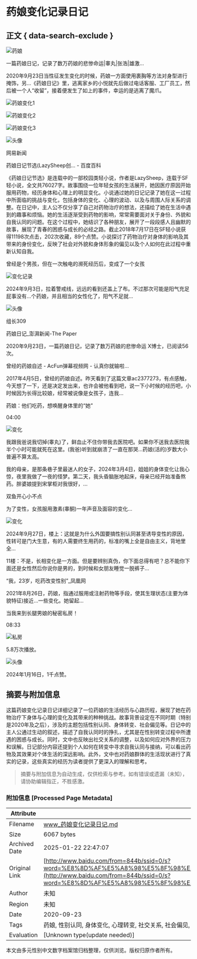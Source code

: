# 药娘变化记录日记

## 正文 { data-search-exclude }


![药娘](https://sp0.baidu.com/-rU_dTmfKgQFm2e88IuM_a/w.gif?tag=noscript&lid=11182985734215282239)

一篇药娘日记，记录了数万药娘的悲惨命运|睾丸|张浩|雄激...

2020年9月23日当性征发生变化的时候，药娘一方面使用裹胸等方法对身型进行掩饰，另...《药娘日记》里，逃离家乡的小悦就先后做过电话客服、工厂员工，然后被一个人“收留”，接着便发生了如上的事件，幸运的是逃离了魔爪。

![药娘变化1](https://t9.baidu.com/it/u=227278276,3964639191&fm=217&app=126&size=re3,2&q=75&n=0&g=4n&f=JPEG&fmt=auto&maxorilen2heic=2000000?s=4801D31819D1E1EB4C5459EE030010A1)

![药娘变化2](https://t9.baidu.com/it/u=1228120056,2806615906&fm=217&app=126&size=re3,2&q=75&n=0&g=4n&f=JPEG&fmt=auto&maxorilen2heic=2000000?s=E492359FA96AC5284E45A0DA02001031)

![药娘变化3](https://t8.baidu.com/it/u=1367461589,2228517932&fm=217&app=126&size=re3,2&q=75&n=0&g=4n&f=JPEG&fmt=auto&maxorilen2heic=2000000?s=8142FB154F62500B1A55ACD8030040B3)

![头像](https://t13.baidu.com/it/u=532311949,570939582&fm=195&app=88&size=r1,1&q=75&n=0&g=4n&f=JPEG&fmt=auto&maxorilen2heic=2000000)

网易新闻

药娘日记节选(LazySheep创... - 百度百科

《药娘日记节选》是连载中的一部校园类轻小说，作者是LazySheep，连载于SF轻小说，全文共76027字。故事围绕一位年轻女孩的生活展开，她因医疗原因开始服用药物，经历身体和心理上的明显变化。小说通过她的日记记录了她在这一过程中所面临的挑战与变化，包括身体的变化、心理的波动、以及与周围人际关系的调整。在日记中，主人公不仅分享了自己对药物治疗的想法，还描绘了她在生活中遇到的趣事和烦恼。她的生活逐渐受到药物的影响，常常需要面对关于身份、外貌和自我认同的问题。在这个过程中，她结识了各种朋友，展开了一段段感人且幽默的故事，展现了青春的困惑与成长的必经之路。截止2018年7月17日在SF轻小说获得11198次点击，202次收藏，89个点赞。小说探讨了药物治疗对身体的影响及其带来的身份变化，反映了社会对外貌和身体形象的偏见以及个人如何在此过程中重新认知自我。

曾经是个男孩，但在一次触电的濒死经历后，变成了一个女孩

![变化记录](https://t7.baidu.com/it/u=3106945621,3316933862&fm=3035&app=3035&size=re3,2&q=75&n=0&g=4n&f=JPEG&fmt=auto&maxorilen2heic=2000000?s=812B5F304F334690DCDCFCCA030060B1)

2024年9月3日，拉着警戒线，远远的看到还盖上了布。不过那次可能是阳气充足屁事没有...个药娘，并且相当的女性化了，阳气不足就...

![头像](https://gimg3.baidu.com/search/src=https%3A%2F%2Fpic.rmb.bdstatic.com%2Fbjh%2Fuser%2F5dc757497db63ff927ed840ca8da18e7.jpeg&refer=http%3A%2F%2Fwww.baidu.com&app=2021&size=r1,1&n=0&g=4&er=404&q=75&fmt=auto&maxorilen2heic=2000000?sec=1736960400&t=dbefd80e4577213a477f752cde1bb7c1)

组长309

药娘日记_澎湃新闻-The Paper

2020年9月23日，一篇药娘日记，记录了数万药娘的悲惨命运 X博士，已阅读56次。

曾经的药娘自述 - AcFun弹幕视频网 - 认真你就输啦...

2017年4月5日，曾经的药娘自述。昨天看到了这篇文章ac2377273，有点感触，今天想了一下，还是决定发出来，也许会被他看到吧，说一下小时候的经历吧，小时候因为长得比较娘，经常被说像是女孩子，连我...

药娘：他们吃药，想唤醒身体里的“她”

04:00

![变化](https://t13.baidu.com/it/u=2014333751,382175774&fm=225&app=113&size=f9999,10000&q=75&n=0&f=JPEG&fmt=auto&maxorilen2heic=2000000?s=EF906D857E672A13D01DEC880300A093)

我跟我爸说我切掉(睾丸)了，鲜血止不住你带我去医院吧。如果你不送我去医院我半个小时可能就死在这里。(我爸)听到就崩溃了一直在那哭...药娘(活的)岁数大小普遍不算太高。

我的母亲，是那条巷子里最迷人的女子，2024年3月4日，姐姐的身体变化让我心惊，夜里我做了一夜的怪梦。第二天，我头昏脑胀地起床，母亲已经开始准备熬药。胖婆娘提到宋掌柜对我很好，...

双鱼开心小不点

为了变性，女孩服用激素(睾酮)一年声音及面容的变化...

![变化](https://t7.baidu.com/it/u=731999493,3259033663&fm=217&app=126&size=re3,2&q=75&n=0&g=4n&f=JPEG&fmt=auto&maxorilen2heic=2000000?s=0F96EB074293A590D439187C0300C060)

2024年9月27日，楼上：这就是为什么外国要搞性别认同甚至诱导变性的原因，性转可是门大生意，有的人需要终生用药的，标准的嘴上全是自由主义，背地里全...

11楼：不是，长相变化是一方面。但是要辨别真伪，你下面总得有吧？总不能你下面还是女性然后你说你是男的，到时候和女朋友睡觉一脱裤子...

“我，23岁，吃药改变性别”_凤凰网

2021年8月26日，药娘，指通过服用或注射药物等手段，使其生理状态(主要为体貌特征)接近...一些变化。她留起...

当我来到长腿男娘的秘密私房！

08:33

![私房](https://t13.baidu.com/it/u=623707959,2126248445&fm=225&app=113&size=f9999,10000&q=75&n=0&f=JPEG&fmt=auto&maxorilen2heic=2000000?s=76DC7F96080060DA962294E40300A029)

5.8万次播放。

![头像](https://gimg4.baidu.com/poster/src=https%3A%2F%2Favatar.bdstatic.com%2Fit%2Fu%3D2999586821%2C520396828%26fm%3D3012%26app%3D3012%26autime%3D1733210793%26size%3Db200%2C200&refer=http%3A%2F%2Fwww.baidu.com&app=2004&size=f48,48&n=0&g=0n&er=404&q=75&fmt=auto&maxorilen2heic=2000000?sec=1736960400&t=1db0f75c45e5a82032d680144a2a616e)

2024年1月16日，1千点赞。
<!-- tcd_original_link http://www.baidu.com/from=844b/ssid=0/s?word=%E8%8D%AF%E5%A8%98%E5%8F%98%E5%8C%96%E8%AE%B0%E5%BD%95%E6%97%A5%E8%AE%B0&sa=re_dl_prs_34689_3&ms=1&rqid=6497991692702078594&rq=%E8%8D%AF%E5%A8%984%E4%B8%AA%E6%9C%88%E5%8F%98%E5%8C%96&rsf=1630013&asctag=1479 -->


## 摘要与附加信息

<!-- tcd_abstract -->
这篇药娘变化记录日记详细记录了一位药娘的生活经历与心路历程，展现了她在药物治疗下身体与心理的变化及其带来的种种挑战。故事背景设定在不同时期（特别是2020年及之后），涉及的主题包括性别认同、身体转变、社会偏见等。日记中的主人公通过生动的叙述，描述了自我认同时的挣扎，尤其是在性别转变过程中所遭遇的困惑与成长。同时，文中也反映出社交关系的调整，以及如何应对外界的压力和误解。日记部分内容还提到个人如何在转变中寻求自我认同与接纳，可以看出药物及其效果对个体生活的深远影响。此外，文中也对药娘群体的生活现状进行了真实的记录，这些真实的经历为读者提供了更深入的理解和思考。
<!-- tcd_abstract_end -->

> 摘要与附加信息为自动生成，仅供检索与参考。如有错误或遗漏（未知），请协助编辑指正，不胜感激。

### 附加信息 [Processed Page Metadata]

| Attribute       | Value                                  |
|-----------------|----------------------------------------|
| Filename        | www_药娘变化记录日记.md                             |
| Size            | 6067 bytes                           |
| Archived Date   | 2025-01-22 22:47:07                             |
| Original Link   | [http://www.baidu.com/from=844b/ssid=0/s?word=%E8%8D%AF%E5%A8%98%E5%8F%98%E5%8C%96%E8%AE%B0%E5%BD%95%E6%97%A5%E8%AE%B0&sa=re_dl_prs_34689_3&ms=1&rqid=6497991692702078594&rq=%E8%8D%AF%E5%A8%984%E4%B8%AA%E6%9C%88%E5%8F%98%E5%8C%96&rsf=1630013&asctag=1479](http://www.baidu.com/from=844b/ssid=0/s?word=%E8%8D%AF%E5%A8%98%E5%8F%98%E5%8C%96%E8%AE%B0%E5%BD%95%E6%97%A5%E8%AE%B0&sa=re_dl_prs_34689_3&ms=1&rqid=6497991692702078594&rq=%E8%8D%AF%E5%A8%984%E4%B8%AA%E6%9C%88%E5%8F%98%E5%8C%96&rsf=1630013&asctag=1479)                       |
| Author          | 未知                               |
| Region          | 未知                               |
| Date            | 2020-09-23                                 |
| Tags            | 药娘, 性别认同, 身体变化, 心理转变, 社交关系, 社会偏见, 个人经历, 性别变迁, 医疗经历, 真实记录                                 |
| Evaluation            | [Unknown type(update needed)]                                 |
<!-- tcd_table_end -->

本文由多元性别中文数字档案馆归档整理，仅供浏览。版权归原作者所有。
